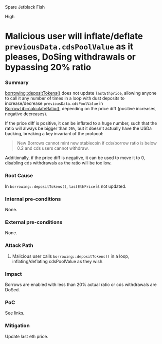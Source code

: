 Spare Jetblack Fish

High

# Malicious user will inflate/deflate `previousData.cdsPoolValue` as it pleases, DoSing withdrawals or bypassing 20% ratio

### Summary

[borrowing::depositTokens()](https://github.com/sherlock-audit/2024-11-autonomint/blob/main/Blockchain/Blockchian/contracts/Core_logic/borrowing.sol#L226) does not update `lastEthprice`, allowing anyone to call it any number of times in a loop with dust deposits to increase/decrease `previousData.cdsPoolValue` in [BorrowLib::calculateRatio()](https://github.com/sherlock-audit/2024-11-autonomint/blob/main/Blockchain/Blockchian/contracts/lib/BorrowLib.sol#L661), depending on the price diff (positive increases, negative decreases).

If the price diff is positive, it can be inflated to a huge number, such that the ratio will always be bigger than `20%`, but it doesn't actually have the USDa backing, breaking a key invariant of the protocol:
> New Borrows cannot mint new stablecoin if cds/borrow ratio is below 0.2 and cds users cannot withdraw. 

Additionally, if the price diff is negative, it can be used to move it to 0, disabling cds withdrawals as the ratio will be too low.

### Root Cause

In `borrowing::depositTokens()`, `lastEthPrice` is not updated.

### Internal pre-conditions

None.

### External pre-conditions

None.

### Attack Path

1. Malicious user calls `borrowing::depositTokens()` in a loop, inflating/deflating cdsPoolValue as they wish.

### Impact

Borrows are enabled with less than 20% actual ratio or cds withdrawals are DoSed.

### PoC

See links.

### Mitigation

Update last eth price.